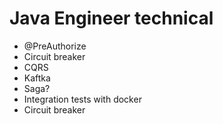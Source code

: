 
# Java Engineer technical 

- @PreAuthorize
- Circuit breaker
- CQRS
- Kaftka
- Saga?
- Integration tests with docker
- Circuit breaker







